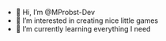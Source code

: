 - 👋 Hi, I’m @MProbst-Dev
- 👀 I’m interested in creating nice little games
- 🌱 I’m currently learning everything I need

<!---
MProbst-Dev/MProbst-Dev is a ✨ special ✨ repository because its `README.md` (this file) appears on your GitHub profile.
You can click the Preview link to take a look at your changes.
--->
